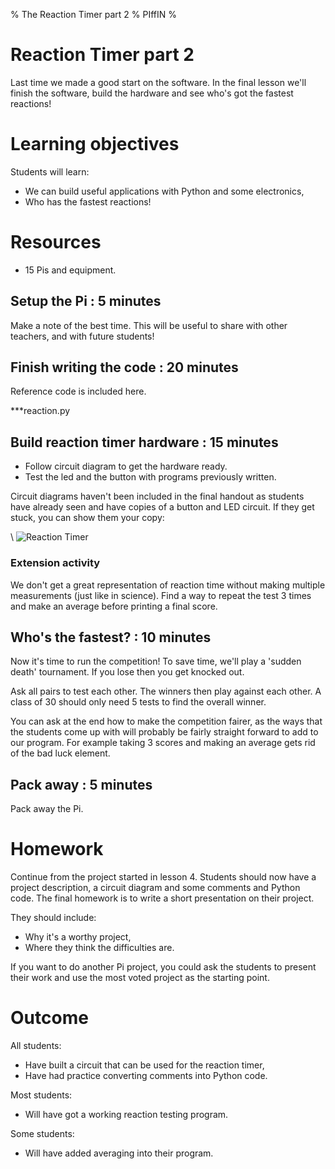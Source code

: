 % The Reaction Timer part 2
% PIffIN
%

# Reaction Timer part 2

Last time we made a good start on the software. In the final lesson we'll finish the software, build the hardware and see who's got the fastest reactions!

# Learning objectives

Students will learn:

* We can build useful applications with Python and some electronics,
* Who has the fastest reactions!

# Resources

* 15 Pis and equipment.

## Setup the Pi : 5 minutes

Make a note of the best time. This will be useful to share with other teachers, and with future students!

## Finish writing the code : 20 minutes

Reference code is included here.

***reaction.py

## Build reaction timer hardware : 15 minutes

* Follow circuit diagram to get the hardware ready. 
* Test the led and the button with programs previously written.

Circuit diagrams haven't been included in the final handout as students have already seen and have copies of a button and LED circuit. If they get stuck, you can show them your copy:

\ ![Reaction Timer](1led1button.png)

### Extension activity

We don't get a great representation of reaction time without making multiple measurements (just like in science). Find a way to repeat the test 3 times and make an average before printing a final score.

## Who's the fastest? : 10 minutes

Now it's time to run the competition! To save time, we'll play a 'sudden death' tournament. If you lose then you get knocked out. 

Ask all pairs to test each other. The winners then play against each other. A class of 30 should only need 5 tests to find the overall winner.

You can ask at the end how to make the competition fairer, as the ways that the students come up with will probably be fairly straight forward to add to our program. For example taking 3 scores and making an average gets rid of the bad luck element.

## Pack away : 5 minutes

Pack away the Pi.

# Homework

Continue from the project started in lesson 4. Students should now have a project description, a circuit diagram and some comments and Python code. The final homework is to write a short presentation on their project. 

They should include:

* Why it's a worthy project,
* Where they think the difficulties are.

If you want to do another Pi project, you could ask the students to present their work and use the most voted project as the starting point.

# Outcome

All students:

* Have built a circuit that can be used for the reaction timer,
* Have had practice converting comments into Python code.

Most students:

* Will have got a working reaction testing program.

Some students:

* Will have added averaging into their program.

